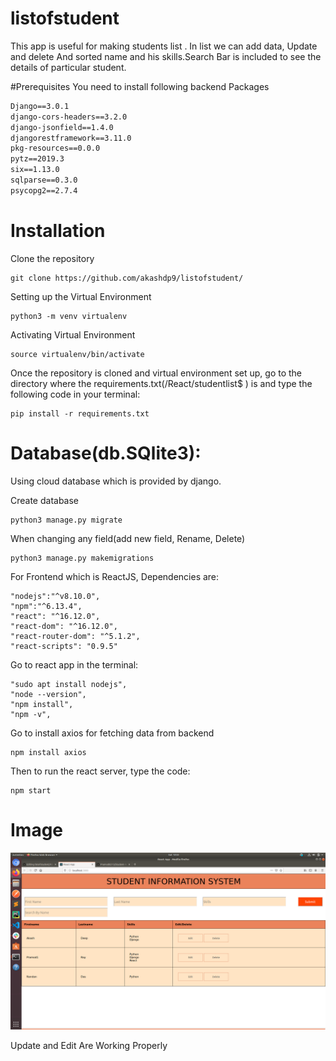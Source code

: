 # listofstudent
This app is useful for making students list . In list we can add data, Update and delete And sorted name and his skills.Search Bar is included to see the details of particular student.

#Prerequisites
You need to install following backend Packages
```asgiref==3.2.3
Django==3.0.1
django-cors-headers==3.2.0
django-jsonfield==1.4.0
djangorestframework==3.11.0
pkg-resources==0.0.0
pytz==2019.3
six==1.13.0
sqlparse==0.3.0
psycopg2==2.7.4
```

# Installation
Clone the repository

```
git clone https://github.com/akashdp9/listofstudent/
```

Setting up the Virtual Environment

```
python3 -m venv virtualenv
```

Activating Virtual Environment

```
source virtualenv/bin/activate
```
Once the repository is cloned and virtual environment set up, go to the directory where the requirements.txt(/React/studentlist$ ) is and type the following code in your terminal:

```
pip install -r requirements.txt
```

# Database(db.SQlite3):

Using cloud database which is provided by django.

Create database

```
python3 manage.py migrate
```
When changing any field(add new field, Rename, Delete)

```
python3 manage.py makemigrations
```

For Frontend which is ReactJS, Dependencies are:

```
"nodejs":"^v8.10.0",
"npm":"^6.13.4",
"react": "^16.12.0",
"react-dom": "^16.12.0",
"react-router-dom": "^5.1.2",
"react-scripts": "0.9.5"

```
Go to react app  in the terminal:
```
"sudo apt install nodejs",
"node --version",
"npm install", 
"npm -v",
```
Go to install axios for fetching data from backend
```
npm install axios
```
Then to run the react server, type the code:
```
npm start
```


# Image
![img](https://github.com/akashdp9/listofstudent/blob/beckend/image/Screenshot%20from%202020-02-01%2013-53-59.png)

Update and Edit Are Working Properly



